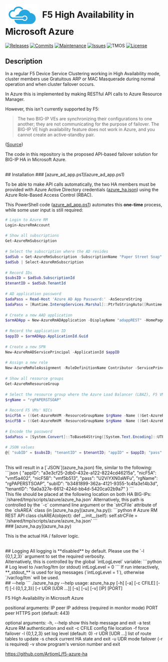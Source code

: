 # <img align="center" src="azure.png" height="70">&nbsp;&nbsp;F5 High Availability in Microsoft Azure
[![Releases](https://img.shields.io/github/release/ArtiomL/f5-azure-ha.svg)](https://github.com/ArtiomL/f5-azure-ha/releases)
[![Commits](https://img.shields.io/github/commits-since/ArtiomL/f5-azure-ha/v0.9.7.svg?label=commits%20since)](https://github.com/ArtiomL/f5-azure-ha/commits/master)
[![Maintenance](https://img.shields.io/maintenance/yes/2016.svg)](https://github.com/ArtiomL/f5-azure-ha/graphs/code-frequency)
[![Issues](https://img.shields.io/github/issues/ArtiomL/f5-azure-ha.svg)](https://github.com/ArtiomL/sublime-f5-irules/issues)
![TMOS](https://img.shields.io/badge/tmos-12.1-ff0000.svg)
[![License](https://img.shields.io/badge/license-MIT-blue.svg)](/LICENSE)
<br>
## Description

In a regular F5 Device Service Clustering working in High Availability mode, cluster members use Gratuitous ARP or MAC Masquerade during normal operation and when cluster failover occurs.

In Azure this is implemented by making RESTful API calls to Azure Resource Manager.

However, this isn't currently supported by F5:
> The two BIG-IP VEs are synchronizing their configurations to one another; they are not communicating for the purpose of failover. The BIG-IP VE high availability feature does not work in Azure, and you cannot create an active-standby pair.

 ([Source](https://support.f5.com/kb/en-us/products/big-ip_ltm/manuals/product/bigip-ve-setup-msft-azure-12-0-0/3.html))

The code in this repository is the proposed API-based failover solution for BIG-IP HA in Microsoft Azure.

<br>
## Installation
### [azure_ad_app.ps1](azure_ad_app.ps1)

To be able to make API calls automatically, the two HA members must be provided with Azure Active Directory credentials ([azure_ha.json](azure_ha.json)) using the Azure Role-Based Access Control (RBAC).

This PowerShell code ([azure_ad_app.ps1](azure_ad_app.ps1)) automates this **one-time** process, while some user input is still required:

```powershell
# Login to Azure RM
Login-AzureRmAccount

# Show all subscriptions
Get-AzureRmSubscription

# Select the subscription where the AD resides
$adSub = Get-AzureRmSubscription -SubscriptionName "Paper Street Soap"
$adSub | Select-AzureRmSubscription

# Record IDs
$subsID = $adSub.SubscriptionId
$tenantID = $adSub.TenantId

# AD application password
$adaPass = Read-Host 'Azure AD App Password:' -AsSecureString
$adaPass = [Runtime.InteropServices.Marshal]::PtrToStringAuto([Runtime.InteropServices.Marshal]::SecureStringToBSTR($adaPass))

# Create a new AAD application
$armADApp = New-AzureRmADApplication -DisplayName "adappREST" -HomePage "https://paperstsoap.com/adapprest" -IdentifierUris "https://paperstsoap.com/adapprest" -Password $adaPass

# Record the application ID
$appID = $armADApp.ApplicationId.Guid

# Create a new SPN
New-AzureRmADServicePrincipal -ApplicationId $appID

# Assign a new role
New-AzureRmRoleAssignment -RoleDefinitionName Contributor -ServicePrincipalName $appID

# Show all resource groups
Get-AzureRmResourceGroup

# Select the resource group where the Azure Load Balancer (LBAZ), F5 VMs and their availability set reside
$rgName = "rgPAPERSTSOAP"

# Record F5 VMs' NICs
$nicF5A = ((Get-AzureRmVM -ResourceGroupName $rgName -Name ((Get-AzureRmAvailabilitySet -ResourceGroupName $rgName).VirtualMachinesReferences[0].Id -split 'virtualMachines/')[1]).NetworkInterfaceIDs -split 'networkInterfaces/')[1]
$nicF5B = ((Get-AzureRmVM -ResourceGroupName $rgName -Name ((Get-AzureRmAvailabilitySet -ResourceGroupName $rgName).VirtualMachinesReferences[1].Id -split 'virtualMachines/')[1]).NetworkInterfaceIDs -split 'networkInterfaces/')[1]

# Encode the password
$adaPass = [System.Convert]::ToBase64String([System.Text.Encoding]::UTF8.GetBytes($adaPass))

# JSON values
@{ "subID" = $subsID; "tenantID" = $tenantID; "appID" = $appID; "pass" = $adaPass; "rgName" = $rgName; "nicF5A" = $nicF5A; "nicF5B" = $nicF5B } | ConvertTo-Json
```

<br>
This will result in a [`JSON`](azure_ha.json) file, similar to the following:
```json
{
	"appID": "a3e3cf25-2db0-432e-a122-8224cd46215a",
	"nicF5A": "vmf5a402",
	"nicF5B": "vmf5b513",
	"pass": "U2ViYXN0aWFu",
	"rgName": "rgPAPERSTSOAP",
	"subID": "b3481899-362a-4121-9355-1c4fa3e14b3d",
	"tenantID": "6a0a327e-6612-424d-bb4d-5420ca02b9a7"
}
```

<br>
This file should be placed at the following location on both HA BIG-IPs: `/shared/tmp/scripts/azure/azure_ha.json`
Alternatively, this path is controlled by the `-c` command line argument or the `strCFile` attribute of the `clsAREA` class (in [azure_ha.py](azure_ha.py)):
```python
# Azure RM REST API
class clsAREA(object):
	def __init__(self):
		self.strCFile = '/shared/tmp/scripts/azure/azure_ha.json'
```

<br>
### [azure_ha.py](azure_ha.py)

This is the actual HA / failover logic.

<br>
## Logging
All logging is **disabled** by default. Please use the `-l {0,1,2,3}` argument to set the required verbosity.<br>
Alternatively, this is controlled by the global `intLogLevel` variable:
```python
# Log level to /var/log/ltm (or stdout)
intLogLevel = 0
```
If run interactively, **_stdout_** is used for log messages (`intLogLevel = 1`), otherwise `/var/log/ltm` will be used.

<br>
## --help
```
./azure_ha.py --help
usage: azure_ha.py [-h] [-a] [-c CFILE] [-f] [-l {0,1,2,3}] [-r UDR [UDR ...]]
                   [-s] [-u] [-v]
                   [IP] [PORT]

F5 High Availability in Microsoft Azure

positional arguments:
  IP                peer IP address (required in monitor mode)
  PORT              peer HTTPS port (default: 443)

optional arguments:
  -h, --help        show this help message and exit
  -a                test Azure RM authentication and exit
  -c CFILE          config file location
  -f                force failover
  -l {0,1,2,3}      set log level (default: 0)
  -r UDR [UDR ...]  list of route tables to update
  -s                check current HA state and exit
  -u                UDR mode failover (-r is required)
  -v                show program's version number and exit

https://github.com/ArtiomL/f5-azure-ha
```
